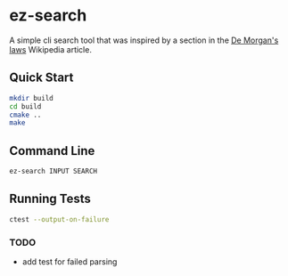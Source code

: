 # ez-search

A simple cli search tool that was inspired by a section in the [De Morgan's laws](https://en.wikipedia.org/wiki/De_Morgan%27s_laws) Wikipedia article.

## Quick Start
```bash
mkdir build
cd build
cmake ..
make
```

## Command Line
```bash
ez-search INPUT SEARCH
```

## Running Tests
```bash
ctest --output-on-failure
```

### TODO
- add test for failed parsing